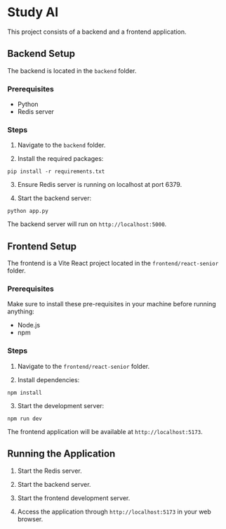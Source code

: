 # Study AI

This project consists of a backend and a frontend application.

## Backend Setup

The backend is located in the `backend` folder.

### Prerequisites

- Python
- Redis server

### Steps

1. Navigate to the `backend` folder.

2. Install the required packages:
```
pip install -r requirements.txt
```

3. Ensure Redis server is running on localhost at port 6379.

4. Start the backend server:

```
python app.py
```

The backend server will run on `http://localhost:5000`.

## Frontend Setup

The frontend is a Vite React project located in the `frontend/react-senior` folder.

### Prerequisites

Make sure to install these pre-requisites in your machine before running anything:

- Node.js
- npm
  
### Steps

1. Navigate to the `frontend/react-senior` folder.

2. Install dependencies:
```
npm install
```

3. Start the development server:
```
npm run dev
```

The frontend application will be available at `http://localhost:5173`.

## Running the Application

1. Start the Redis server.

2. Start the backend server.

3. Start the frontend development server.

4. Access the application through `http://localhost:5173` in your web browser.

